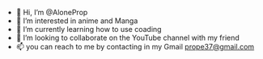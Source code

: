 - 👋 Hi, I’m @AloneProp
- 👀 I’m interested in anime and Manga 
- 🌱 I’m currently learning how to use coading
- 💞️ I’m looking to collaborate on the YouTube channel with my friend
- 📫 you can reach to me by contacting in my Gmail prope37@gmail.com
